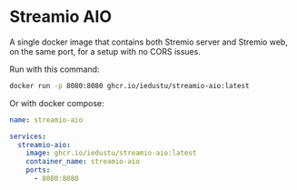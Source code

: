 # Streamio AIO
A single docker image that contains both Stremio server and Stremio web, on the same port, for a setup with no CORS issues.

Run with this command:
```bash
docker run -p 8080:8080 ghcr.io/iedustu/streamio-aio:latest
```

Or with docker compose:
```yaml
name: streamio-aio

services:
  streamio-aio:
    image: ghcr.io/iedustu/streamio-aio:latest
    container_name: streamio-aio
    ports:
      - 8080:8080
```
